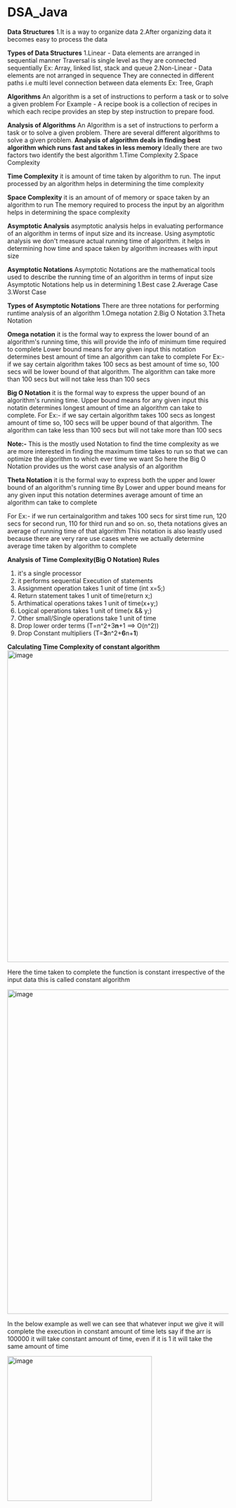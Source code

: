 # DSA_Java

**Data Structures**
1.It is a way to organize data
2.After organizing data it becomes easy to process the data

**Types of Data Structures**
1.Linear - 
	Data elements are arranged in sequential manner
	Traversal is single level as they are connected sequentially
	Ex: Array, linked list, stack and queue
2.Non-Linear - 
	Data elements are not arranged in sequence
	They are connected in different paths i.e multi level connection between data elements
	Ex: Tree, Graph

**Algorithms**
An algorithm is a set of instructions to perform a task or to solve a given problem
For Example - A recipe book is a collection of recipes in which each recipe provides an step by step instruction to prepare food.

**Analysis of Algorithms**
An Algorithm is a set of instructions to perform a task or to solve a given problem.
There are several different algorithms to solve a given problem.
**Analysis of algorithm deals in finding best algorithm which runs fast and takes in less memory**
Ideally there are two factors two identify the best algorithm
1.Time Complexity
2.Space Complexity

**Time Complexity**
it is amount of time taken by algorithm to run.
The input processed by an algorithm helps in determining the time complexity

**Space Complexity**
it is an amount of of memory or space taken by an algorithm to run
The memory required to process the input by an algorithm helps in determining the space complexity

**Asymptotic Analysis**
asymptotic analysis helps in evaluating performance of an algorithm in terms of input size and its increase.
Using asymptotic analysis we don't measure actual running time of algorithm.
it helps in determining how time and space taken by algorithm increases with input size

**Asymptotic Notations**
Asymptotic Notations are the mathematical tools used to describe the running time of an algorithm in terms of input size
Asymptotic Notations help us in determining
1.Best case
2.Average Case
3.Worst Case

**Types of Asymptotic Notations**
There are three notations for performing runtime analysis of an algorithm
1.Omega notation
2.Big O Notation
3.Theta Notation

**Omega notation**
it is the formal way to express the lower bound of an algorithm's running time, this will provide the info of minimum time required to complete
Lower bound means for any given input this notation determines best amount of time an algorithm can take to complete
For Ex:- if we say certain algorithm takes 100 secs as best amount of time so, 100 secs will be lower bound of that algorithm. The algorithm can take more than 100 secs but will not take less than 100 secs

**Big O Notation**
it is the formal way to express the upper bound of an algorithm's running time.
Upper bound means for any given input this notatin determines longest amount of time an algorithm can take to complete.
For Ex:- if we say certain algorithm takes 100 secs as longest amount of time so, 100 secs will be upper bound of that algorithm. The algorithm can take less than 100 secs but will not take more than 100 secs

**Note:-** This is the mostly used Notation to find the time complexity as we are more interested in finding the maximum time takes to run so that we can optimize the algorithm to which ever time we want
So here the Big O Notation provides us the worst case analysis of an algorithm 


**Theta Notation**
it is the formal way to express both the upper and lower bound of an algorithm's running time
By Lower and upper bound means for any given input this notation determines average amount of time an algorithm can take to complete

For Ex:- if we run certainalgorithm and takes 100 secs for sirst time run, 120 secs for second run, 110 for third run and so on. so, theta notations gives an average of running time of that algorithm
This notation is also leastly used because there are very rare use cases where we actually determine average time taken by algorithm to complete


**Analysis of Time Complexity(Big O Notation)**
**Rules**
1. it's a single processor
2. it performs sequential Execution of statements
3. Assignment operation takes 1 unit of time (int x=5;)
4. Return statement takes 1 unit of time(return x;)
5. Arthimatical operations takes 1 unit of time(x+y;)
6. Logical operations takes 1 unit of time(x && y;)
7. Other small/Single operations take 1 unit of time
8. Drop lower order terms (T=n^2+3**n**+1  ==> O(n^2))
9. Drop Constant multipliers (T=**3**n^2+**6**n+**1**)



**Calculating Time Complexity of constant algorithm**
<img width="708" alt="image" src="https://github.com/mahidhardurga/DSA_Java/assets/74899841/355d8cf9-4439-4ede-ad65-e77ade7583ee">

Here the time taken to complete the function is constant irrespective of the input data this is called constant algorithm

<img width="737" alt="image" src="https://github.com/mahidhardurga/DSA_Java/assets/74899841/a8a87d50-6d0f-4135-bb57-d8052e9c5a53">

In the below example as well we can see that whatever input we give it will complete the execution in constant amount of time
lets say if the arr is 100000 it will take constant amount of time, even if it is 1 it will take the same amount of time

<img width="329" alt="image" src="https://github.com/mahidhardurga/DSA_Java/assets/74899841/ded5cbd5-9299-4078-bf8b-89a9a4d9e83e">


